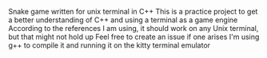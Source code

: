 Snake game written for unix terminal in C++
This is a practice project to get a better understanding of C++ and using a terminal as a game engine
According to the references I am using, it should work on any Unix terminal, but that might not hold up
Feel free to create an issue if one arises
I'm using g++ to compile it and running it on the kitty terminal emulator
